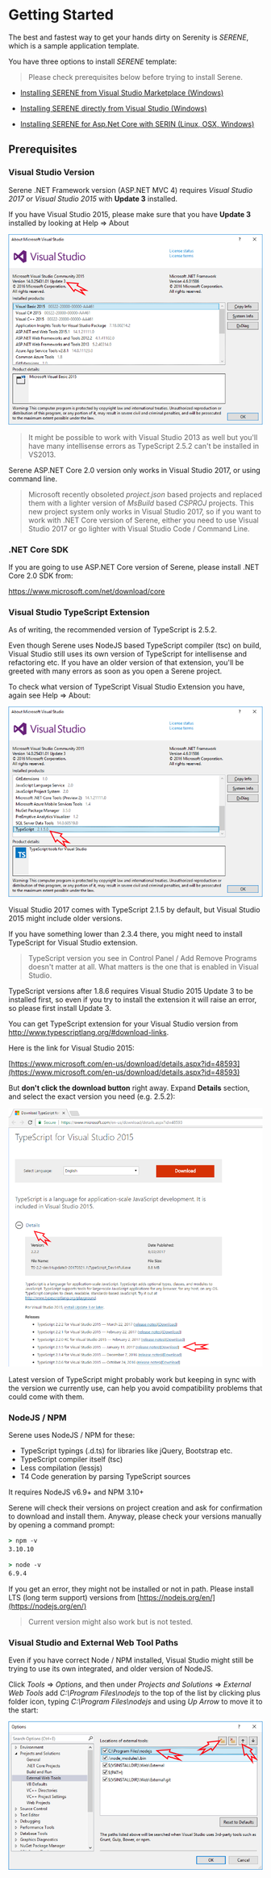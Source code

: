 # Getting Started

The best and fastest way to get your hands dirty on Serenity is _SERENE_, which is a sample application template.

You have three options to install _SERENE_ template:

> Please check prerequisites below before trying to install Serene.

* [Installing SERENE from Visual Studio Marketplace (Windows)](installing_serene_from_visual_studio_gallery.md)

* [Installing SERENE directly from Visual Studio (Windows)](installing_serene_directly_from_visual_studio.md)

* [Installing SERENE for Asp.Net Core with SERIN (Linux, OSX, Windows)](instaling-serene-aspnet-core-version-with-serin.md)

## Prerequisites

### Visual Studio Version

Serene .NET Framework version (ASP.NET MVC 4) requires _Visual Studio 2017_ or _Visual Studio 2015_ with **Update 3** installed. 

If you have Visual Studio 2015, please make sure that you have **Update 3** installed by looking at Help => About

![VS2015 Update 3](img/vs2015-update-3.png)

> It might be possible to work with Visual Studio 2013 as well but you'll have many intellisense errors as TypeScript 2.5.2 can't be installed in VS2013.

Serene ASP.NET Core 2.0 version only works in Visual Studio 2017, or using command line.

> Microsoft recently obsoleted *project.json* based projects and replaced them with a lighter version of *MsBuild* based *CSPROJ* projects. This new project system only works in Visual Studio 2017, so if you want to work with .NET Core version of Serene, either you need to use Visual Studio 2017 or go lighter with Visual Studio Code / Command Line.

### .NET Core SDK

If you are going to use ASP.NET Core version of Serene, please install .NET Core 2.0 SDK from:

https://www.microsoft.com/net/download/core

### Visual Studio TypeScript Extension

As of writing, the recommended version of TypeScript is 2.5.2. 

Even though Serene uses NodeJS based TypeScript compiler (tsc) on build, Visual Studio still uses its own version of TypeScript for intellisense and refactoring etc. If you have an older version of that extension, you'll be greeted with many errors as soon as you open a Serene project.

To check what version of TypeScript Visual Studio Extension you have, again see Help => About:

![VS2015 TypeScript Extension](img/vs2015-typescript-version.png)

Visual Studio 2017 comes with TypeScript 2.1.5 by default, but Visual Studio 2015 might include older versions.

If you have something lower than 2.3.4 there, you might need to install TypeScript for Visual Studio extension.

> TypeScript version you see in Control Panel / Add Remove Programs doesn't matter at all. What matters is the one  that is enabled in Visual Studio.

TypeScript versions after 1.8.6 requires Visual Studio 2015 Update 3 to be installed first, so even if you try to install the extension it will raise an error, so please first install Update 3.

You can get TypeScript extension for your Visual Studio version from http://www.typescriptlang.org/#download-links.

Here is the link for Visual Studio 2015:

[https://www.microsoft.com/en-us/download/details.aspx?id=48593](https://www.microsoft.com/en-us/download/details.aspx?id=48593)

But **don't click the download button** right away. Expand **Details** section, and select the exact version you need (e.g. 2.5.2):

![TypeScript Version Selection](img/typescript-download-detail.png)

Latest version of TypeScript might probably work but keeping in sync with the version we currently use, can help you avoid compatibility problems that could come with them.

### NodeJS / NPM

Serene uses NodeJS / NPM for these:

- TypeScript typings (.d.ts) for libraries like jQuery, Bootstrap etc. 
- TypeScript compiler itself (tsc)
- Less compilation (lessjs)
- T4 Code generation by parsing TypeScript sources

It requires NodeJS v6.9+ and NPM 3.10+

Serene will check their versions on project creation and ask for confirmation to download and install them. Anyway, please check your versions manually by opening a command prompt:

```cmd
> npm -v
3.10.10
```

```cmd
> node -v
6.9.4
```

If you get an error, they might not be installed or not in path. Please install LTS (long term support) versions from [https://nodejs.org/en/](https://nodejs.org/en/)

> Current version might also work but is not tested.

### Visual Studio and External Web Tool Paths

Even if you have correct Node / NPM installed, Visual Studio might still be trying to use its own integrated, and older version of NodeJS.

Click _Tools_ => _Options_, and then under _Projects and Solutions_ => _External Web Tools_ add _C:\Program Files\nodejs_ to the top of the list by clicking plus folder icon, typing _C:\Program Files\nodejs_ and using _Up Arrow_ to move it to the start:

![VS External Tools Path](img/vs-external-tools-path.png)